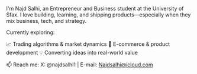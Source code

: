 I'm Najd Salhi, an Entrepreneur and Business student at the University of Sfax.
I love building, learning, and shipping products—especially when they mix business, tech, and strategy.

Currently exploring:

📈 Trading algorithms & market dynamics 🚀 E-commerce & product development 💡 Converting ideas into real-world value

📫 Reach me: X: @najdsalhi1 | E-mail: Najdsalhi@icloud.com
